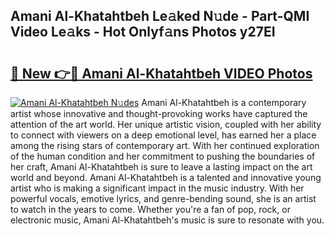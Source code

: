 ## Amani Al-Khatahtbeh Le𝚊ked N𝚞de - Part-QMI Video Le𝚊ks - Hot Onlyf𝚊ns Photos y27EI

# <h2><a href="http://ab80988.deff.icu/?id=Amani+Al-Khatahtbeh">🔗 New 👉🔴 Amani Al-Khatahtbeh VIDEO Photos</a></h2>

[![Amani Al-Khatahtbeh N𝚞des](https://i.imgur.com/rIISA9y.gif)](http://ab80988.deff.icu/?id=Amani+Al-Khatahtbeh)
Amani Al-Khatahtbeh is a contemporary artist whose innovative and thought-provoking works have captured the attention of the art world. Her unique artistic vision, coupled with her ability to connect with viewers on a deep emotional level, has earned her a place among the rising stars of contemporary art. With her continued exploration of the human condition and her commitment to pushing the boundaries of her craft, Amani Al-Khatahtbeh is sure to leave a lasting impact on the art world and beyond. Amani Al-Khatahtbeh is a talented and innovative young artist who is making a significant impact in the music industry. With her powerful vocals, emotive lyrics, and genre-bending sound, she is an artist to watch in the years to come. Whether you're a fan of pop, rock, or electronic music, Amani Al-Khatahtbeh's music is sure to resonate with you.
